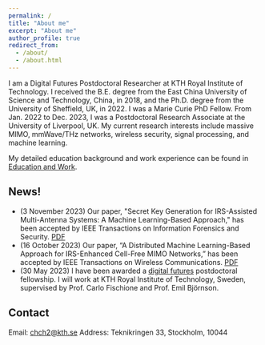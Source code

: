 ```yaml
---
permalink: /
title: "About me"
excerpt: "About me"
author_profile: true
redirect_from: 
  - /about/
  - /about.html
---
```


I am a Digital Futures Postdoctoral Researcher at KTH Royal Institute of Technology. I received the B.E. degree from the East China University of Science and Technology, China, in 2018, and the Ph.D. degree from the University of Sheffield, UK, in 2022. I was a Marie Curie PhD Fellow. From Jan. 2022 to Dec. 2023, I was a Postdoctoral Research Associate at the University of Liverpool, UK. My current research interests include massive MIMO, mmWave/THz networks, wireless security, signal processing, and machine learning.

My detailed education background and work experience can be found in [Education and Work](/edu-work-experience/).

## News!
* (3 November 2023) Our paper, "Secret Key Generation for IRS-Assisted  Multi-Antenna Systems: A Machine Learning-Based Approach," has been accepted by IEEE Transactions on Information Forensics and Security. [PDF](https://ieeexplore.ieee.org/document/10315046)
* (16 October 2023) Our paper, “A Distributed Machine Learning-Based Approach for IRS-Enhanced Cell-Free MIMO Networks,” has been accepted by IEEE Transactions on Wireless Communications. [PDF](https://ieeexplore.ieee.org/document/10296835)
* (30 May 2023) I have been awarded a [digital futures](https://www.digitalfutures.kth.se/) postdoctoral fellowship. I will work at KTH Royal Institute of Technology, Sweden, supervised by Prof. Carlo Fischione and Prof. Emil Björnson.

## Contact
Email: chch2@kth.se
Address: Teknikringen 33, Stockholm, 10044


